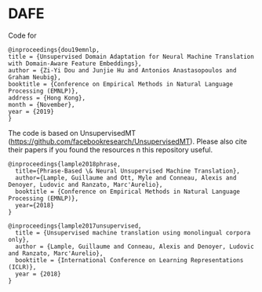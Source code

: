 # DAFE

Code for

    @inproceedings{dou19emnlp,
    title = {Unsupervised Domain Adaptation for Neural Machine Translation with Domain-Aware Feature Embeddings},
    author = {Zi-Yi Dou and Junjie Hu and Antonios Anastasopoulos and Graham Neubig},
    booktitle = {Conference on Empirical Methods in Natural Language Processing (EMNLP)},
    address = {Hong Kong},
    month = {November},
    year = {2019}
    }


The code is based on UnsupervisedMT (https://github.com/facebookresearch/UnsupervisedMT). Please also cite their papers if you found the resources n this repository useful.

    @inproceedings{lample2018phrase,
      title={Phrase-Based \& Neural Unsupervised Machine Translation},
      author={Lample, Guillaume and Ott, Myle and Conneau, Alexis and Denoyer, Ludovic and Ranzato, Marc'Aurelio},
      booktitle = {Conference on Empirical Methods in Natural Language Processing (EMNLP)},
      year={2018}
    }

    @inproceedings{lample2017unsupervised,
      title = {Unsupervised machine translation using monolingual corpora only},
      author = {Lample, Guillaume and Conneau, Alexis and Denoyer, Ludovic and Ranzato, Marc'Aurelio},
      booktitle = {International Conference on Learning Representations (ICLR)},
      year = {2018}
    }
